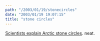 ```yaml
---
path: "/2003/01/19/stonecircles" 
date: "2003/01/19 19:07:15" 
title: "stone circles" 
---
```

<a href="http://news.bbc.co.uk/2/hi/science/nature/2665675.stm">Scientists explain Arctic stone circles</a>. neat.